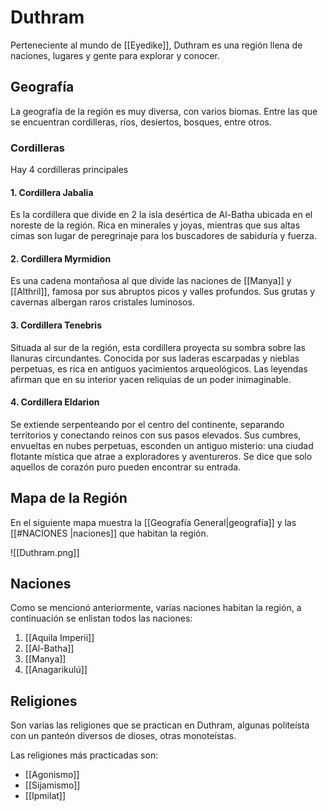 # Duthram
Perteneciente al mundo de [[Eyedike]], Duthram es una región llena de naciones, lugares y gente para explorar y conocer.

## Geografía

La geografía de la región es muy diversa, con varios biomas. Entre las  que se encuentran cordilleras, ríos, desiertos, bosques, entre otros.

### Cordilleras
Hay 4 cordilleras principales
#### 1. Cordillera Jabalia
Es la cordillera que divide en 2 la isla desértica de Al-Batha ubicada en el noreste de la región. Rica en minerales y joyas, mientras que sus altas cimas son lugar de peregrinaje para los buscadores de sabiduría y fuerza.

#### 2. Cordillera Myrmidion
Es una cadena montañosa al que divide las naciones de [[Manya]] y [[Althril]], famosa por sus abruptos picos y valles profundos. Sus grutas y cavernas albergan raros cristales luminosos.

#### 3. Cordillera Tenebris
Situada al sur de la región, esta cordillera proyecta su sombra sobre las llanuras circundantes. Conocida por sus laderas escarpadas y nieblas perpetuas, es rica en antiguos yacimientos arqueológicos. Las leyendas afirman que en su interior yacen reliquias de un poder inimaginable.

#### 4. Cordillera Eldarion
Se extiende serpenteando por el centro del continente, separando territorios y conectando reinos con sus pasos elevados. Sus cumbres, envueltas en nubes perpetuas, esconden un antiguo misterio: una ciudad flotante mística que atrae a exploradores y aventureros. Se dice que solo aquellos de corazón puro pueden encontrar su entrada.

## Mapa de la Región

En el siguiente mapa muestra la [[Geografía General|geografía]] y las [[#NACIONES |naciones]] que habitan la región.

![[Duthram.png]]

## Naciones

Como se mencionó anteriormente, varias naciones habitan la región, a continuación se enlistan todos las naciones:

1. [[Aquila Imperii]]
2. [[Al-Batha]]
3. [[Manya]]
4. [[Anagarikulú]]

## Religiones

Son varias las religiones que se practican en Duthram, algunas politeísta con un panteón diversos de dioses, otras monoteístas.

Las religiones más practicadas son:
- [[Agonismo]]
- [[Sijamismo]]
- [[Ipmilat]]


